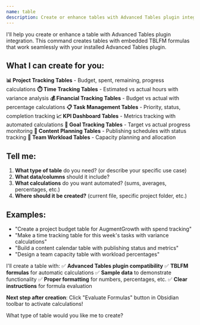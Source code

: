 ```yaml
---
name: table
description: Create or enhance tables with Advanced Tables plugin integration, including TBLFM formulas for autonomous calculations
---
```


I'll help you create or enhance a table with Advanced Tables plugin integration. This command creates tables with embedded TBLFM formulas that work seamlessly with your installed Advanced Tables plugin.

## What I can create for you:

**📊 Project Tracking Tables** - Budget, spent, remaining, progress calculations
**⏱️ Time Tracking Tables** - Estimated vs actual hours with variance analysis
**💰 Financial Tracking Tables** - Budget vs actual with percentage calculations
**📋 Task Management Tables** - Priority, status, completion tracking
**📈 KPI Dashboard Tables** - Metrics tracking with automated calculations
**🎯 Goal Tracking Tables** - Target vs actual progress monitoring
**📝 Content Planning Tables** - Publishing schedules with status tracking
**👥 Team Workload Tables** - Capacity planning and allocation

## Tell me:

1. **What type of table** do you need? (or describe your specific use case)
2. **What data/columns** should it include?
3. **What calculations** do you want automated? (sums, averages, percentages, etc.)
4. **Where should it be created?** (current file, specific project folder, etc.)

## Examples:

- "Create a project budget table for AugmentGrowth with spend tracking"
- "Make a time tracking table for this week's tasks with variance calculations"
- "Build a content calendar table with publishing status and metrics"
- "Design a team capacity table with workload percentages"

I'll create a table with:
✅ **Advanced Tables plugin compatibility**
✅ **TBLFM formulas** for automatic calculations
✅ **Sample data** to demonstrate functionality
✅ **Proper formatting** for numbers, percentages, etc.
✅ **Clear instructions** for formula evaluation

**Next step after creation**: Click "Evaluate Formulas" button in Obsidian toolbar to activate calculations!

What type of table would you like me to create?